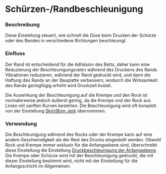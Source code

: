 Schürzen-/Randbeschleunigung
====
### **Beschreibung**
Diese Einstellung steuert, wie schnell die Düse beim Drucken der Schürze oder des Randes in verschiedene Richtungen beschleunigt.

### **Einfluss**
Der Rand ist entscheidend für die Adhäsion des Betts, daher kann eine Reduzierung der Beschleunigungsraten während des Druckens des Rands Vibrationen reduzieren, während der Rand gedruckt wird, und dann die Haftung des Rands an der Bauplatte verbessern, wodurch die Wirksamkeit des Rands geringfügig erhöht wird Druckzeit kostet.

Die Auswirkung der Beschleunigung auf die Krempe und den Rock ist normalerweise jedoch äußerst gering, da die Krempe und der Rock aus Linien mit sanften Kurven bestehen. Die Beschleunigung wird oft komplett von der Einstellung [Skirt/Brim Jerk](jerk_skirt_brim.md) übernommen.

### **Verwendung**
Die Beschleunigung während des Rocks oder der Krempe kann auf eine andere Geschwindigkeit als der Rest des Drucks eingestellt werden. Obwohl Rock und Krempe immer exklusiv für die Anfangsebene sind, überschreibt diese Einstellung die Einstellung [Druckbeschleunigung der Anfangsebene](acceleration_print_layer_0.md). Die Krempe oder Schürze wird mit der Beschleunigung gedruckt, die mit dieser Einstellung bestimmt wird, nicht mit der Einstellung für die Anfangsschicht im Allgemeinen.